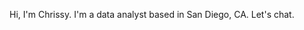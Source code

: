 Hi, I'm Chrissy. I'm a data analyst based in San Diego, CA. Let's chat.

<!---
csomanotham/csomanotham is a ✨ special ✨ repository because its `README.md` (this file) appears on your GitHub profile.
You can click the Preview link to take a look at your changes.
--->
